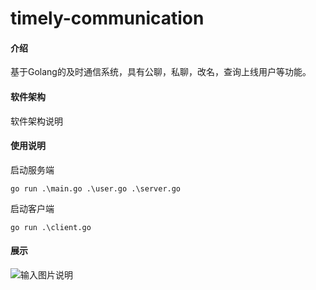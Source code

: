 # timely-communication

#### 介绍
基于Golang的及时通信系统，具有公聊，私聊，改名，查询上线用户等功能。

#### 软件架构
软件架构说明


#### 使用说明

启动服务端
```
go run .\main.go .\user.go .\server.go
```
启动客户端

```
go run .\client.go
```

#### 展示
![输入图片说明](https://foruda.gitee.com/images/1690347728797444822/741edfcc_9738037.png "捕获.PNG")